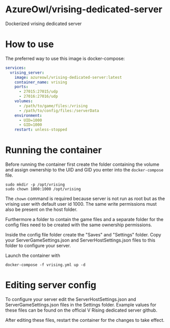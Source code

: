 # AzureOwl/vrising-dedicated-server

Dockerized vrising dedicated server

# How to use

The preferred way to use this image is docker-compose:

```yaml
services:
  vrising_server:
    image: azureowl/vrising-dedicated-server:latest
    container_name: vrising
    ports:
      - 27015:27015/udp
      - 27016:27016/udp
    volumes:
      - /path/to/game/files:/vrising
      - /path/to/config/files:/serverData
    environment:
      - UID=1000
      - GID=1000
    restart: unless-stopped
```

# Running the container

Before running the container first create the folder containing the volume and assign ownership to the UID and GID you enter into the `docker-compose` file.

```shell
sudo mkdir -p /opt/vrising
sudo chown 1000:1000 /opt/vrising
```
The `chown` command is required because server is not run as root but as the vrising user with default user id 1000. The same write permissions must also be present on the host folder.

Furthermore a folder to contain the game files and a separate folder for the config files need to be created with the same ownership permissions.

Inside the config file folder create the "Saves" and "Settings" folder. Copy your ServerGameSettings.json and ServerHostSettings.json files to this folder to configure your server.

Launch the container with 

```shell
docker-compose -f vrising.yml up -d
```

# Editing server config

To configure your server edit the ServerHostSettings.json and ServerGameSettings.json files in the Settings folder. Example values for these files can be found on the official V Rising dedicated server github.

After editing these files, restart the container for the changes to take effect.
